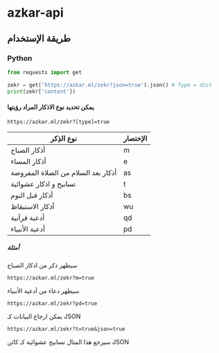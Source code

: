 # azkar-api

## طريقة الإستخدام
### Python
```python
from requests import get

zekr = get('https://azkar.ml/zekr?json=true').json() # Type = dict
print(zekr['content'])
```
#### يمكن تحديد نوع الاذكار المراد رؤيتها
```
https://azkar.ml/zekr?[type]=true
```
|     نوع الذِكر     | الإختصار     |
|--------------|-----------|
| أذكار الصباح | m      |
| أذكار المساء      | e  |
| أذكار بعد السلام من الصلاة المفروضة      | as  |
| تسابيح و اذكار عشوائية      | t |
| أذكار قبل النوم      | bs |
| أذكار الاستيقاظ      | wu |
| أدعية قرآنية      | qd |
| أدعية الأنبياء      | pd |

##### أمثلة
سيظهر ذكر من اذكار الصباح
```
https://azkar.ml/zekr?m=true
```
سيظهر دعاء من أدعية الأنبياء
```
https://azkar.ml/zekr?pd=true
```
يمكن ارجاع البيانات كـ JSON
```
https://azkar.ml/zekr?t=true&json=true
```
سيرجع هذا المثال تسابيح عشوائية كـ كائن JSON
